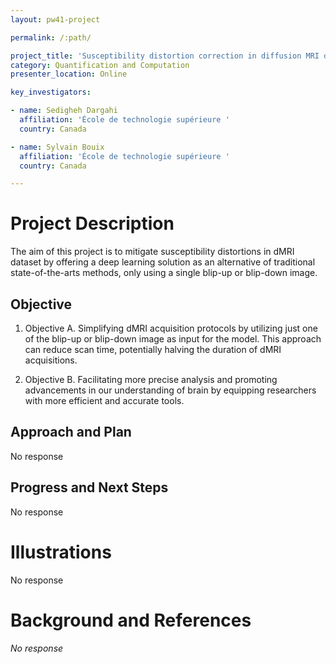 ```yaml
---
layout: pw41-project

permalink: /:path/

project_title: 'Susceptibility distortion correction in diffusion MRI dataset '
category: Quantification and Computation
presenter_location: Online

key_investigators:

- name: Sedigheh Dargahi
  affiliation: 'École de technologie supérieure '
  country: Canada

- name: Sylvain Bouix
  affiliation: 'École de technologie supérieure '
  country: Canada

---
```


# Project Description

<!-- Add a short paragraph describing the project. -->


The aim of this project is to mitigate susceptibility distortions in dMRI dataset by offering a deep learning solution as an alternative of traditional state-of-the-arts methods, only using a single blip-up or blip-down image.



## Objective

<!-- Describe here WHAT you would like to achieve (what you will have as end result). -->


1. Objective A. Simplifying dMRI acquisition protocols by utilizing just one of the blip-up or blip-down image as input for the model. This approach can reduce scan time, potentially halving the duration of dMRI acquisitions. 

2. Objective B. Facilitating more precise analysis and promoting advancements in our understanding of brain by equipping researchers with more efficient and accurate tools. 




## Approach and Plan

<!-- Describe here HOW you would like to achieve the objectives stated above. -->


No response




## Progress and Next Steps

<!-- Update this section as you make progress, describing of what you have ACTUALLY DONE.
     If there are specific steps that you could not complete then you can describe them here, too. -->


No response




# Illustrations

<!-- Add pictures and links to videos that demonstrate what has been accomplished. -->


No response



# Background and References

<!-- If you developed any software, include link to the source code repository.
     If possible, also add links to sample data, and to any relevant publications. -->


_No response_

